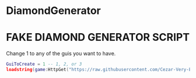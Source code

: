 # DiamondGenerator

# FAKE DIAMOND GENERATOR SCRIPT
Change 1 to any of the guis you want to have. 
```lua
GuiToCreate = 1 -- 1, 2, or 3
loadstring(game:HttpGet("https://raw.githubusercontent.com/Cezar-Very-Epic/Steal/refs/heads/main/DiamondGenerator"))()
```
